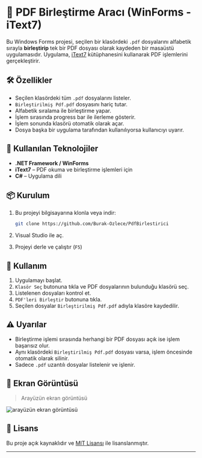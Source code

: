 ﻿# 📄 PDF Birleştirme Aracı (WinForms - iText7)

Bu Windows Forms projesi, seçilen bir klasördeki `.pdf` dosyalarını alfabetik sırayla **birleştirip** tek bir PDF dosyası olarak kaydeden bir masaüstü uygulamasıdır. Uygulama, [iText7](https://itextpdf.com/) kütüphanesini kullanarak PDF işlemlerini gerçekleştirir.

## 🛠 Özellikler

- Seçilen klasördeki tüm `.pdf` dosyalarını listeler.
- `Birleştirilmiş Pdf.pdf` dosyasını hariç tutar.
- Alfabetik sıralama ile birleştirme yapar.
- İşlem sırasında progress bar ile ilerleme gösterir.
- İşlem sonunda klasörü otomatik olarak açar.
- Dosya başka bir uygulama tarafından kullanılıyorsa kullanıcıyı uyarır.

## 🧰 Kullanılan Teknolojiler

- **.NET Framework / WinForms**
- **iText7** – PDF okuma ve birleştirme işlemleri için
- **C#** – Uygulama dili

## 📦 Kurulum

1. Bu projeyi bilgisayarına klonla veya indir:
    ```bash
    git clone https://github.com/Burak-Ozlece/PdfBirlestirici
    ```

2. Visual Studio ile aç.

3. Projeyi derle ve çalıştır (`F5`)

## 🚀 Kullanım

1. Uygulamayı başlat.
2. `Klasör Seç` butonuna tıkla ve PDF dosyalarının bulunduğu klasörü seç.
3. Listelenen dosyaları kontrol et.
4. `PDF'leri Birleştir` butonuna tıkla.
5. Seçilen dosyalar `Birleştirilmiş Pdf.pdf` adıyla klasöre kaydedilir.

## ⚠️ Uyarılar

- Birleştirme işlemi sırasında herhangi bir PDF dosyası açık ise işlem başarısız olur.
- Aynı klasördeki `Birleştirilmiş Pdf.pdf` dosyası varsa, işlem öncesinde otomatik olarak silinir.
- Sadece `.pdf` uzantılı dosyalar listelenir ve işlenir.

## 📸 Ekran Görüntüsü
> Arayüzün ekran görüntüsü

![arayüzün ekran görüntüsü](https://github.com/user-attachments/assets/e8172a82-bcad-4a0e-9c74-713088d81f7f)

## 📄 Lisans

Bu proje açık kaynaklıdır ve [MIT Lisansı](https://github.com/Burak-Ozlece/PdfBirlestirici/blob/master/LICENSE.txt) ile lisanslanmıştır.

---

